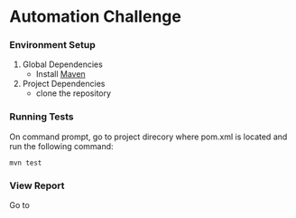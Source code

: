 # Automation Challenge

### Environment Setup

1. Global Dependencies
    * Install [Maven](https://maven.apache.org/install.html)
2. Project Dependencies
    * clone the repository

### Running Tests 

On command prompt, go to project direcory where pom.xml is located and run the following command:
```    
mvn test 
```    

### View Report

Go to 
